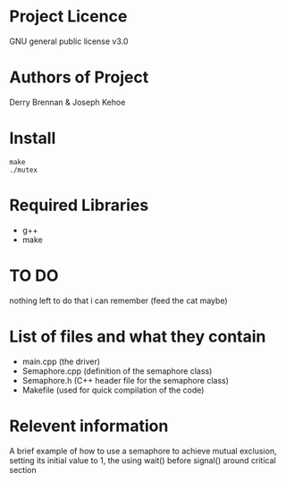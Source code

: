# Project Licence
GNU general public license v3.0
# Authors of Project
Derry Brennan & Joseph Kehoe
# Install 
```
make
./mutex
```
# Required Libraries
* g++
* make
# TO DO 
nothing left to do that i can remember (feed the cat maybe)
# List of files and what they contain
* main.cpp (the driver)
* Semaphore.cpp (definition of the semaphore class)
* Semaphore.h (C++ header file for the semaphore class)
* Makefile (used for quick compilation of the code)
# Relevent information
A brief example of how to use a semaphore to achieve mutual exclusion, setting its initial value to 1, the using wait() before signal() around critical section
